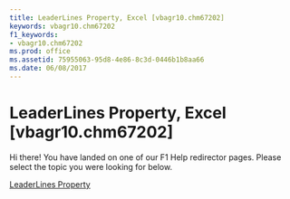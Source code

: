 ```yaml
---
title: LeaderLines Property, Excel [vbagr10.chm67202]
keywords: vbagr10.chm67202
f1_keywords:
- vbagr10.chm67202
ms.prod: office
ms.assetid: 75955063-95d8-4e86-8c3d-0446b1b8aa66
ms.date: 06/08/2017
---
```



# LeaderLines Property, Excel [vbagr10.chm67202]

Hi there! You have landed on one of our F1 Help redirector pages. Please select the topic you were looking for below.

[LeaderLines Property](http://msdn.microsoft.com/library/ddd9ab86-d135-73de-b888-3ba43c39ece8%28Office.15%29.aspx)

